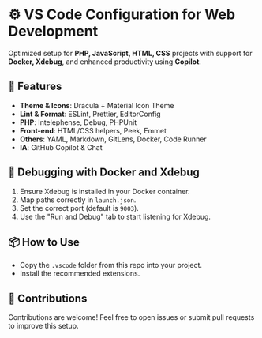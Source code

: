 # ⚙️ VS Code Configuration for Web Development

Optimized setup for **PHP, JavaScript, HTML, CSS** projects with support for **Docker, Xdebug**, and enhanced productivity using **Copilot**.

## 🔧 Features

- **Theme & Icons**: Dracula + Material Icon Theme
- **Lint & Format**: ESLint, Prettier, EditorConfig
- **PHP**: Intelephense, Debug, PHPUnit
- **Front-end**: HTML/CSS helpers, Peek, Emmet
- **Others**: YAML, Markdown, GitLens, Docker, Code Runner
- **IA**: GitHub Copilot & Chat

## 🚀 Debugging with Docker and Xdebug

1. Ensure Xdebug is installed in your Docker container.
2. Map paths correctly in `launch.json`.
3. Set the correct port (default is `9003`).
4. Use the "Run and Debug" tab to start listening for Xdebug.

## 📦 How to Use

- Copy the `.vscode` folder from this repo into your project.
- Install the recommended extensions.

## 🤝 Contributions

Contributions are welcome! Feel free to open issues or submit pull requests to improve this setup.
